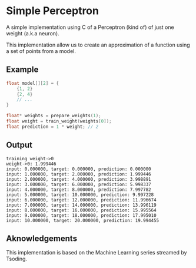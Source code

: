 # Simple Perceptron

A simple implementation using C of a Perceptron (kind of) of just one weight (a.k.a neuron).

This implementation allow us to create an approximation of a function using a set of points from a model.

## Example

```c
float model[][2] = {
    {1, 2}
    {2, 4}
    // ...
}

float* weights = prepare_weights(1);
float weight = train_weight(weights[0]);
float prediction = 1 * weight; // 2
```

## Output
```
training weight->0
weight->0: 1.999446
input: 0.000000, target: 0.000000, prediction: 0.000000
input: 1.000000, target: 2.000000, prediction: 1.999446
input: 2.000000, target: 4.000000, prediction: 3.998891
input: 3.000000, target: 6.000000, prediction: 5.998337
input: 4.000000, target: 8.000000, prediction: 7.997782
input: 5.000000, target: 10.000000, prediction: 9.997228
input: 6.000000, target: 12.000000, prediction: 11.996674
input: 7.000000, target: 14.000000, prediction: 13.996119
input: 8.000000, target: 16.000000, prediction: 15.995564
input: 9.000000, target: 18.000000, prediction: 17.995010
input: 10.000000, target: 20.000000, prediction: 19.994455
```

## Aknowledgements

This implementation is based on the Machine Learning series streamed by Tsoding.
